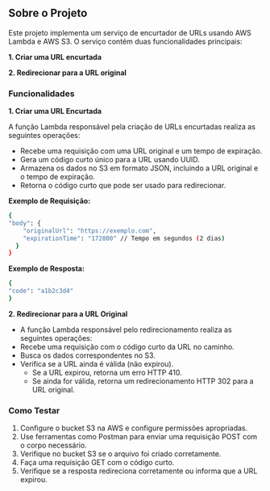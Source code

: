 ## Sobre o Projeto

Este projeto implementa um serviço de encurtador de URLs usando AWS Lambda e AWS S3. O serviço contém duas funcionalidades principais:

**1. Criar uma URL encurtada**

**2. Redirecionar para a URL original**

### Funcionalidades

**1. Criar uma URL Encurtada**

A função Lambda responsável pela criação de URLs encurtadas realiza as seguintes operações:

- Recebe uma requisição com uma URL original e um tempo de expiração.
- Gera um código curto único para a URL usando UUID.
- Armazena os dados no S3 em formato JSON, incluindo a URL original e o tempo de expiração.
- Retorna o código curto que pode ser usado para redirecionar.

**Exemplo de Requisição:**

  ```sh
{
  "body": {
      "originalUrl": "https://exemplo.com",
      "expirationTime": "172800" // Tempo em segundos (2 dias)
    }
}
  ```

**Exemplo de Resposta:**

  ```sh
{
  "code": "a1b2c3d4"
}
```

**2. Redirecionar para a URL Original**

- A função Lambda responsável pelo redirecionamento realiza as seguintes operações:
- Recebe uma requisição com o código curto da URL no caminho.
- Busca os dados correspondentes no S3.
- Verifica se a URL ainda é válida (não expirou).
  * Se a URL expirou, retorna um erro HTTP 410.
  * Se ainda for válida, retorna um redirecionamento HTTP 302 para a URL original.

### Como Testar

1. Configure o bucket S3 na AWS e configure permissões apropriadas.
2. Use ferramentas como Postman para enviar uma requisição POST com o corpo necessário.
3. Verifique no bucket S3 se o arquivo foi criado corretamente.
4. Faça uma requisição GET com o código curto.
5. Verifique se a resposta redireciona corretamente ou informa que a URL expirou.

